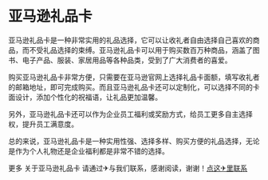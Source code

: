 # 亚马逊礼品卡

亚马逊礼品卡是一种非常实用的礼品选择，它可以让收礼者自由选择自己喜欢的商品，而不受礼品选择的束缚。亚马逊礼品卡可以用于购买数百万种商品，涵盖了图书、电子产品、服装、家居用品等各种品类，受到了广大消费者的喜爱。

购买亚马逊礼品卡非常方便，只需要在亚马逊官网上选择礼品卡面额，填写收礼者的邮箱地址，即可完成购买。而且亚马逊礼品卡还可以定制化，可以选择不同的卡面设计，添加个性化的祝福语，让礼品更加温馨。

另外，亚马逊礼品卡还可以作为企业员工福利或奖励方式，给员工更多自主选择权，提升员工满意度。

总的来说，亚马逊礼品卡是一种实用性强、选择多样、购买方便的礼品选择，无论是作为个人礼物还是企业福利都是非常不错的选择。

更多 关于亚马逊礼品卡 请通过✈与我们联系，感谢阅读，谢谢！[点这✈里联系](https://c.k02.cc)